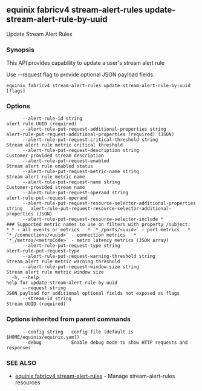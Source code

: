 ## equinix fabricv4 stream-alert-rules update-stream-alert-rule-by-uuid

Update Stream Alert Rules

### Synopsis

This API provides capability to update a user's stream alert rule

Use --request flag to provide optional JSON payload fields.

```
equinix fabricv4 stream-alert-rules update-stream-alert-rule-by-uuid [flags]
```

### Options

```
      --alert-rule-id string                                                    alert rule UUID (required)
      --alert-rule-put-request-additional-properties string                     alert-rule-put-request-additional-properties (required) (JSON)
      --alert-rule-put-request-critical-threshold string                        Stream alert rule metric critical threshold
      --alert-rule-put-request-description string                               Customer-provided stream description
      --alert-rule-put-request-enabled                                          Stream alert rule enabled status
      --alert-rule-put-request-metric-name string                               Stream alert rule metric name
      --alert-rule-put-request-name string                                      Customer-provided stream name
      --alert-rule-put-request-operand string                                   alert-rule-put-request-operand
      --alert-rule-put-request-resource-selector-additional-properties string   alert-rule-put-request-resource-selector-additional-properties (JSON)
      --alert-rule-put-request-resource-selector-include *                      ### Supported metric names to use on filters with property /subject:   * * - all events or metrics   * `*_/ports/<uuid>` - port metrics   * `*_/connections/<uuid>` - connection metrics   * `*_/metros/<metroCode>` - metro latency metrics (JSON array)
      --alert-rule-put-request-type string                                      alert-rule-put-request-type
      --alert-rule-put-request-warning-threshold string                         Stream alert rule metric warning threshold
      --alert-rule-put-request-window-size string                               Stream alert rule metric window size
  -h, --help                                                                    help for update-stream-alert-rule-by-uuid
      --request string                                                          JSON payload for additional optional fields not exposed as flags
      --stream-id string                                                        Stream UUID (required)
```

### Options inherited from parent commands

```
      --config string   config file (default is $HOME/equinix/equinix.yaml)
      --debug           Enable debug mode to show HTTP requests and responses
```

### SEE ALSO

* [equinix fabricv4 stream-alert-rules](equinix_fabricv4_stream-alert-rules.md)	 - Manage stream-alert-rules resources

